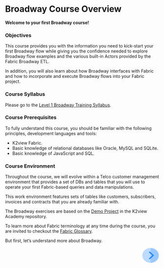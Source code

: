 # Broadway Course Overview

**Welcome to your first Broadway course!**   



### Objectives

This course provides you with the information you need to kick-start your first Broadway flow while giving you the confidence needed to explore Broadway flow examples and the various built-in Actors provided by the Fabric Broadway ETL. 

In addition, you will also learn about how Broadway interfaces with Fabric and how to incorporate and execute Broadway flows into your Fabric project.

### Course Syllabus

Please go to the [Level 1 Broadway Training Syllabus](02_broadway_training_syllabus.md).



### Course Prerequisites 

To fully understand this course, you should be familiar with the following principles, development languages and tools:

* K2view Fabric.
* Basic knowledge of relational databases like Oracle, MySQL and SQLite.
* Basic knowledge of JavaScript and SQL.

### Course Environment

Throughout the course, we will evolve within a Telco customer management environment that provides a set of DBs and tables that you will use to operate your first Fabric-based queries and data manipulations. 

This work environment features sets of tables  like customers, subscribers, invoices and contracts that you are already familiar with. 

The Broadway exercises are based on the [Demo Project](/articles/demo_project) in the K2view Academy repository.


To learn more about Fabric terminology at any time during the course, you are invited to checkout the [Fabric Glossary](/articles/01_fabric_overview/02_fabric_glossary.md).


But first, let’s understand more about Broadway.

[<img align="right" width="60" height="54" src="/articles/images/Next.png">](03_broadway_overview.md)


